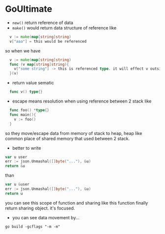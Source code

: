 # GoUltimate

- `new()` return reference of data
- `make()` would return data structure of reference like
```go
  v := make(map[string]string)
  v["aaa"] = this would be referenced
```
so when we have
```go
  v := make(map[string]string)
  func (v map[string]string){
    v["some string"] -> this is referenced type. it will effect v outside this function
  }(v)
```

- return value sematic
```go
  func v() type{}
```
- escape means resolution when using reference between 2 stack like
```go
  func foo() *type{}
  func main(){
    v := foo()
  }
```
so they move/escape data from memory of stack to heap, heap like common place of shared memory that used between 2 stack.

- better to write
```go
var u user
err := json.Unmashal([]byte("..."), &u)
return &u
```
than
```go
var u &user
err := json.Unmashal([]byte("..."), &u)
return u
```
you can see this scope of function and sharing like this function finally return sharing object. it's focused.

- you can see data movement by...
```shell
go build -gcflags "-m -m"
```
